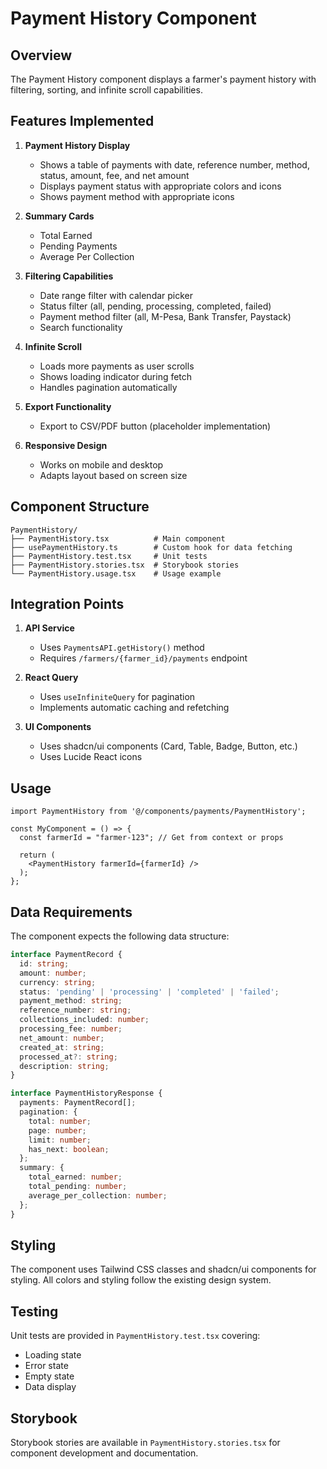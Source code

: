 # Payment History Component

## Overview
The Payment History component displays a farmer's payment history with filtering, sorting, and infinite scroll capabilities.

## Features Implemented

1. **Payment History Display**
   - Shows a table of payments with date, reference number, method, status, amount, fee, and net amount
   - Displays payment status with appropriate colors and icons
   - Shows payment method with appropriate icons

2. **Summary Cards**
   - Total Earned
   - Pending Payments
   - Average Per Collection

3. **Filtering Capabilities**
   - Date range filter with calendar picker
   - Status filter (all, pending, processing, completed, failed)
   - Payment method filter (all, M-Pesa, Bank Transfer, Paystack)
   - Search functionality

4. **Infinite Scroll**
   - Loads more payments as user scrolls
   - Shows loading indicator during fetch
   - Handles pagination automatically

5. **Export Functionality**
   - Export to CSV/PDF button (placeholder implementation)

6. **Responsive Design**
   - Works on mobile and desktop
   - Adapts layout based on screen size

## Component Structure

```
PaymentHistory/
├── PaymentHistory.tsx          # Main component
├── usePaymentHistory.ts        # Custom hook for data fetching
├── PaymentHistory.test.tsx     # Unit tests
├── PaymentHistory.stories.tsx  # Storybook stories
└── PaymentHistory.usage.tsx    # Usage example
```

## Integration Points

1. **API Service**
   - Uses `PaymentsAPI.getHistory()` method
   - Requires `/farmers/{farmer_id}/payments` endpoint

2. **React Query**
   - Uses `useInfiniteQuery` for pagination
   - Implements automatic caching and refetching

3. **UI Components**
   - Uses shadcn/ui components (Card, Table, Badge, Button, etc.)
   - Uses Lucide React icons

## Usage

```tsx
import PaymentHistory from '@/components/payments/PaymentHistory';

const MyComponent = () => {
  const farmerId = "farmer-123"; // Get from context or props
  
  return (
    <PaymentHistory farmerId={farmerId} />
  );
};
```

## Data Requirements

The component expects the following data structure:

```typescript
interface PaymentRecord {
  id: string;
  amount: number;
  currency: string;
  status: 'pending' | 'processing' | 'completed' | 'failed';
  payment_method: string;
  reference_number: string;
  collections_included: number;
  processing_fee: number;
  net_amount: number;
  created_at: string;
  processed_at?: string;
  description: string;
}

interface PaymentHistoryResponse {
  payments: PaymentRecord[];
  pagination: {
    total: number;
    page: number;
    limit: number;
    has_next: boolean;
  };
  summary: {
    total_earned: number;
    total_pending: number;
    average_per_collection: number;
  };
}
```

## Styling

The component uses Tailwind CSS classes and shadcn/ui components for styling. All colors and styling follow the existing design system.

## Testing

Unit tests are provided in `PaymentHistory.test.tsx` covering:
- Loading state
- Error state
- Empty state
- Data display

## Storybook

Storybook stories are available in `PaymentHistory.stories.tsx` for component development and documentation.